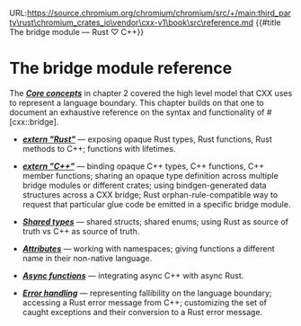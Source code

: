 URL:https://source.chromium.org/chromium/chromium/src/+/main:third_party\rust\chromium_crates_io\vendor\cxx-v1\book\src\reference.md
{{#title The bridge module — Rust ♡ C++}}
# The bridge module reference

The ***[Core concepts](concepts.md)*** in chapter 2 covered the high level model
that CXX uses to represent a language boundary. This chapter builds on that one
to document an exhaustive reference on the syntax and functionality of
\#\[cxx::bridge\].

- ***[extern "Rust"](extern-rust.md)*** &mdash; exposing opaque Rust types, Rust
  functions, Rust methods to C++; functions with lifetimes.

- ***[extern "C++"](extern-c++.md)*** &mdash; binding opaque C++ types, C++
  functions, C++ member functions; sharing an opaque type definition across
  multiple bridge modules or different crates; using bindgen-generated data
  structures across a CXX bridge; Rust orphan-rule-compatible way to request
  that particular glue code be emitted in a specific bridge module.

- ***[Shared types](shared.md)*** &mdash; shared structs; shared enums; using
  Rust as source of truth vs C++ as source of truth.

- ***[Attributes](attributes.md)*** &mdash; working with namespaces; giving
  functions a different name in their non-native language.

- ***[Async functions](async.md)*** &mdash; integrating async C++ with async
  Rust.

- ***[Error handling](binding/result.md)*** &mdash; representing fallibility on
  the language boundary; accessing a Rust error message from C++; customizing
  the set of caught exceptions and their conversion to a Rust error message.
